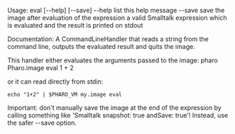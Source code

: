 Usage: eval [--help] [--save] <smalltalk expression>	--help    list this help message	--save   save the image after evaluation of the expression	<smallltalk expression>  a valid Smalltalk expression which is evaluated and 	                         the result is printed on stdoutDocumentation:A CommandLineHandler that reads a string from the command line, outputs the evaluated result and quits the image. This handler either evaluates the arguments passed to the image:	pharo Pharo.image eval  1 + 2	or it can read directly from stdin:	echo "1+2" | $PHARO_VM my.image evalImportant: don't manually save the image at the end of the expression by calling something like 'Smalltalk snapshot: true andSave: true'! Instead, use the safer --save option.